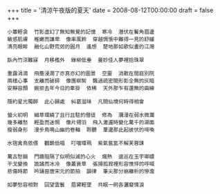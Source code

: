 +++
title = '清涼午夜版的夏天'
date = 2008-08-12T00:00:00
draft = false
+++

<div class="poem">

```
小簟輕衾  竹影虛幻了無知無覺的記憶  寒冷  潛伏在鬢角眉邊
敏感肌膚  稚嫩而謙卑  像串風鈴  穿越惆悵中難得一見的舒緩
清亮眼眸  融化山野荒郊的圓月  遙想  楚地那如歌似畫的江灣

臥內竹涼難寐  月移檻外  綠柳低垂  曼妙佳人夢裡拾珠翠

重露涓滴  飛簷浸潤了亦真亦幻的圖景  空靈  消散在閒庭別院
兩樣心事  支離而破碎  像團柳絮  飄過疏密間形影全無的灰暗
安靜容顏  婉拒去年今日的牽掛  依稀  天外那乍有還無的曲線

隱約星光獨醉  此心歸處  糾葛滋味  凡間仙境何時得相會

螢火初明  細草環繞了且行且駐的僧徒  修為  瀰漫在弱水微瀾
幾多離愁  輕盈而迷惘  像片翎羽  飛入激盪時變化萬千的湖面
瘦弱身形  漫步鳥鳴山幽的卷軸  聆聽  葦邊那此起彼伏的啼喚

水宿禽鳥依偎  鸛鵲低唱  叮噹環珮  紫氣氤氳不解芙蓉誄

萬古愁銷  門牆阻隔了似明似滅的心火  熾熱  逡巡在玉宇瑯嬛
干戈變換  詭譎而冰冷  像叢衰草  張揚孤寂裡形容憔悴的呼喊
悲傷時節  吟誦晉唐宋元的節拍  韻律  筆尖那分崩離析的慘澹

如夢愁容相對  回望雲鬟  眉黛輕墜  共眠一舸各灑癡情淚
```

</div>
